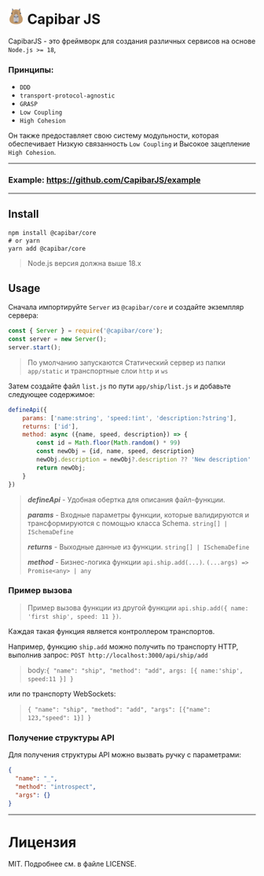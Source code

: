 # <img src="README/favicon.png" alt="" width="32px" /> Capibar JS

CapibarJS - это фреймворк для создания различных сервисов на основе `Node.js >= 18`,

### Принципы:
- `DDD`
- `transport-protocol-agnostic`
- `GRASP`
- `Low Coupling`
- `High Cohesion`

Он также предоставляет свою систему модульности, которая обеспечивает Низкую связанность `Low Coupling` и Высокое зацепление `High Cohesion`.



---

### Example: https://github.com/CapibarJS/example

---

## Install

```shell
npm install @capibar/core
# or yarn
yarn add @capibar/core
```

> Node.js версия должна выше 18.x

## Usage

Сначала импортируйте `Server` из `@capibar/core` и создайте экземпляр сервера:

```js
const { Server } = require('@capibar/core');
const server = new Server();
server.start();
```
> По умолчанию запускаются Статический сервер из папки `app/static` и транспортные слои `http` и `ws`

Затем создайте файл `list.js` по пути `app/ship/list.js` и добавьте следующее содержимое:
```js
defineApi({
    params: ['name:string', 'speed:!int', 'description:?string'],
    returns: ['id'],
    method: async ({name, speed, description}) => {
        const id = Math.floor(Math.random() * 99)
        const newObj = {id, name, speed, description}
        newObj.description = newObj?.description ?? 'New description'
        return newObj;
    }
})
```

> ***defineApi*** - Удобная обертка для описания файл-функции.
> 
> ***params***    - Входные параметры функции, которые валидируются и трансформируются с помощью класса Schema. `string[] | ISchemaDefine`
> 
> ***returns***   - Выходные данные из функции. `string[] | ISchemaDefine`
> 
> ***method***    - Бизнес-логика функции `api.ship.add(...)`. `(...args) => Promise<any> | any`

### Пример вызова

> Пример вызова функции из другой функции `api.ship.add({ name: 'first ship', speed: 11 })`.

Каждая такая функция является контроллером транспортов.

Например, функцию `ship.add` можно получить по транспорту HTTP, выполнив запрос: 
`POST http://localhost:3000/api/ship/add` 
> body:`{ "name": "ship", "method": "add", args: [{ name:'ship', speed:11 }] }` 

или по транспорту WebSockets:

> `{ "name": "ship", "method": "add", "args": [{"name": 123,"speed": 1}] }`


### Получение структуры API

Для получения структуры API можно вызвать ручку с параметрами:

```json 
{
  "name": "_",
  "method": "introspect",
  "args": {}
}
```


---

# Лицензия
MIT. Подробнее см. в файле LICENSE.
